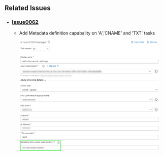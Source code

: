 ## Related Issues

- ### [Issue0062](https://github.com/expertasolutions/AzureDNSZoneExtensions/issues/62)

  - Add Metadata definition capabality on 'A','CNAME' and 'TXT' tasks

    ![Issue0062-01](_ReleaseNotes/Issue0062/Issue0062-01.png)